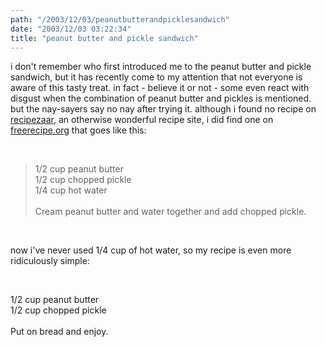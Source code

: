 ```yaml
---
path: "/2003/12/03/peanutbutterandpicklesandwich" 
date: "2003/12/03 03:22:34" 
title: "peanut butter and pickle sandwich" 
---
```

<p>i don't remember who first introduced me to the peanut butter and pickle sandwich, but it has recently come to my attention that not everyone is aware of this tasty treat. in fact - believe it or not - some even react with disgust when the combination of peanut butter and pickles is mentioned. but the nay-sayers say no nay after trying it. although i found no recipe on <a href="http://www.recipezaar.com/">recipezaar</a>, an otherwise wonderful recipe site, i did find one on <a href="http://www.freerecipe.org/Main_Dish/Sandwiches_and_Spreads/Peanut_Butter/PeanutButt_gjhi.htm">freerecipe.org</a> that goes like this:</p><br><blockquote>1/2 cup peanut butter<br />1/2 cup chopped pickle<br />1/4 cup hot water<br /><br />Cream peanut butter and water together and add chopped pickle.</blockquote><br><p>now i've never used 1/4 cup of hot water, so my recipe is even more ridiculously simple:</p><br><p>1/2 cup peanut butter<br/>1/2 cup chopped pickle<br/><br/>Put on bread and enjoy.</p>